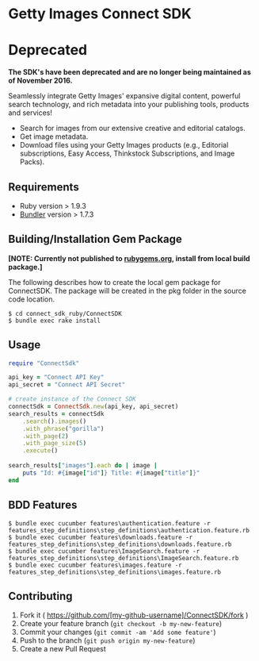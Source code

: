 # Getty Images Connect SDK 

# Deprecated

**The SDK's have been deprecated and are no longer being maintained as of November 2016.**

Seamlessly integrate Getty Images' expansive digital content, powerful search technology, and rich metadata into your publishing tools, products and services!

- Search for images from our extensive creative and editorial catalogs.
- Get image metadata.
- Download files using your Getty Images products (e.g., Editorial subscriptions, Easy Access, Thinkstock Subscriptions, and Image Packs).

## Requirements
- Ruby version > 1.9.3
- [Bundler](http://bundler.io) version > 1.7.3

## Building/Installation Gem Package
**[NOTE: Currently not published to [rubygems.org](https://rubygems.org), install from local build package.]**

The following describes how to create the local gem package for ConnectSDK. The package will be created in the pkg folder in the source code location. 

	$ cd connect_sdk_ruby/ConnectSDK
	$ bundle exec rake install

## Usage
```ruby
require "ConnectSdk"

api_key = "Connect API Key"
api_secret = "Connect API Secret"

# create instance of the Connect SDK
connectSdk = ConnectSdk.new(api_key, api_secret)
search_results = connectSdk
	.search().images()
	.with_phrase("gorilla")
	.with_page(2)
	.with_page_size(5)
	.execute()
    
search_results["images"].each do | image |
	puts "Id: #{image["id"]} Title: #{image["title"]}" 
end
```

## BDD Features
	
	$ bundle exec cucumber features\authentication.feature -r features_step_definitions\step_definitions\authentication.feature.rb
	$ bundle exec cucumber features\downloads.feature -r features_step_definitions\step_definitions\downloads.feature.rb
	$ bundle exec cucumber features\ImageSearch.feature -r features_step_definitions\step_definitions\ImageSearch.feature.rb
	$ bundle exec cucumber features\images.feature -r features_step_definitions\step_definitions\images.feature.rb

## Contributing

1. Fork it ( https://github.com/[my-github-username]/ConnectSDK/fork )
2. Create your feature branch (`git checkout -b my-new-feature`)
3. Commit your changes (`git commit -am 'Add some feature'`)
4. Push to the branch (`git push origin my-new-feature`)
5. Create a new Pull Request
